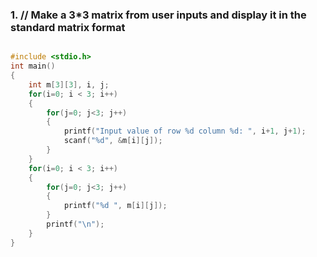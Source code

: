 

### 1. // Make a 3*3 matrix from user inputs and display it in the standard matrix format
```c

#include <stdio.h>
int main()
{
    int m[3][3], i, j;
    for(i=0; i < 3; i++)
    {
        for(j=0; j<3; j++)
        {
            printf("Input value of row %d column %d: ", i+1, j+1);
            scanf("%d", &m[i][j]);
        }
    }
    for(i=0; i < 3; i++)
    {
        for(j=0; j<3; j++)
        {
            printf("%d ", m[i][j]);
        }
        printf("\n");
    }
}
```

